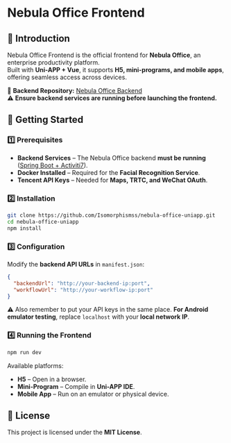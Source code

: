 # Nebula Office Frontend   

## 🌟 Introduction  
Nebula Office Frontend is the official frontend for **Nebula Office**, an enterprise productivity platform.  
Built with **Uni-APP + Vue**, it supports **H5, mini-programs, and mobile apps**, offering seamless access across devices.  

🔗 **Backend Repository:** [Nebula Office Backend](https://github.com/Isomorphismss/nebula-office)  
⚠️ **Ensure backend services are running before launching the frontend.**  

## 🚀 Getting Started  

### 1️⃣ Prerequisites  
- **Backend Services** – The Nebula Office backend **must be running** ([Spring Boot + Activiti7](https://github.com/Isomorphismss/nebula-office)).  
- **Docker Installed** – Required for the **Facial Recognition Service**.  
- **Tencent API Keys** – Needed for **Maps, TRTC, and WeChat OAuth**.  

### 2️⃣ Installation  
```sh
git clone https://github.com/Isomorphismss/nebula-office-uniapp.git
cd nebula-office-uniapp
npm install
```

### 3️⃣ Configuration  
Modify the **backend API URLs** in `manifest.json`:  
```json
{
  "backendUrl": "http://your-backend-ip:port",
  "workflowUrl": "http://your-workflow-ip:port"
}
```
⚠️ Also remember to put your API keys in the same place. **For Android emulator testing**, replace `localhost` with your **local network IP**.  

### 4️⃣ Running the Frontend  
```sh
npm run dev
```
Available platforms:  
- **H5** – Open in a browser.  
- **Mini-Program** – Compile in **Uni-APP IDE**.  
- **Mobile App** – Run on an emulator or physical device.  


## 📜 License  
This project is licensed under the **MIT License**.  
